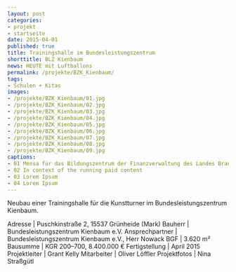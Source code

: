 ```yaml
---
layout: post
categories:
- projekt
- startseite
date: 2015-04-01
published: true
title: Trainingshalle im Bundesleistungszentrum
shorttitle: BLZ Kienbaum
news: HEUTE mit Luftballons
permalink: /projekte/BZK_Kienbaum/
tags: 
- Schulen + Kitas
images:
- /projekte/BZK_Kienbaum/01.jpg
- /projekte/BZK_Kienbaum/02.jpg
- /projekte/BZK_Kienbaum/03.jpg
- /projekte/BZK_Kienbaum/04.jpg
- /projekte/BZK_Kienbaum/05.jpg
- /projekte/BZK_Kienbaum/06.jpg
- /projekte/BZK_Kienbaum/07.jpg
- /projekte/BZK_Kienbaum/08.jpg
- /projekte/BZK_Kienbaum/09.jpg
captions:
- 01 Mensa für das Bildungszentrum der Finanzverwaltung des Landes Brandenburg
- 02 In context of the running paid content
- 03 Lorem Ipsum
- 04 Lorem Ipsum
---
```

Neubau einer Trainingshalle für die Kunstturner im Bundesleistungszentrum Kienbaum.

Adresse			|	Puschkinstraße 2, 15537 Grünheide (Mark)
Bauherr			|	Bundesleistungszentrum Kienbaum e.V.
Ansprechpartner	|	Bundesleistungszentrum Kienbaum e.V., Herr Nowack
BGF				|	3.620 m²
Bausumme		|	KGR 200–700, 8.400.000 €
Fertigstellung	|	April 2015
Projektleiter	|	Grant Kelly
Mitarbeiter		|	Oliver Löffler
Projektfotos	|	Nina Straßgütl